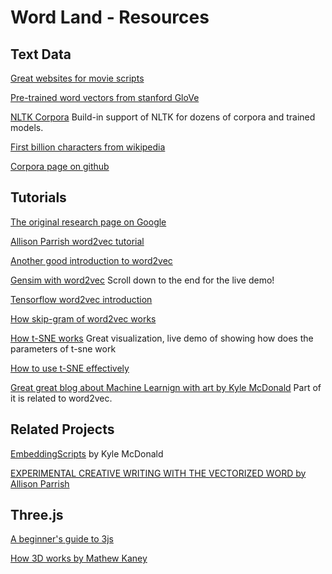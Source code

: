 # Word Land  -  Resources



## Text Data

[Great websites for movie scripts](https://www.springfieldspringfield.co.uk/movie_scripts.php)

[Pre-trained word vectors from stanford GloVe](https://nlp.stanford.edu/projects/glove/)

[NLTK Corpora](http://www.nltk.org/nltk_data/) Build-in support of NLTK for dozens of corpora and trained models.

[First billion characters from wikipedia](http://mattmahoney.net/dc/enwik9.zip)

[Corpora page on github](https://github.com/dariusk/corpora)


## Tutorials

[The original research page on Google](https://code.google.com/archive/p/word2vec/)

[Allison Parrish word2vec tutorial](https://gist.github.com/aparrish/2f562e3737544cf29aaf1af30362f469)

[Another good introduction to word2vec](https://blog.acolyer.org/2016/04/21/the-amazing-power-of-word-vectors/)

[Gensim with word2vec](https://rare-technologies.com/word2vec-tutorial/) Scroll down to the end for the live demo!

[Tensorflow word2vec introduction](https://www.tensorflow.org/tutorials/word2vec)

[How skip-gram of word2vec works](http://mccormickml.com/2016/04/19/word2vec-tutorial-the-skip-gram-model/)

[How t-SNE works](http://scienceai.github.io/tsne-js/) Great visualization, live demo of showing how does the parameters of t-sne work

[How to use t-SNE effectively](https://distill.pub/2016/misread-tsne/)

[Great great blog about Machine Learnign with art by Kyle McDonald](https://medium.com/@kcimc/a-return-to-machine-learning-2de3728558eb) Part of it is related to word2vec.


## Related Projects

[EmbeddingScripts](https://github.com/kylemcdonald/EmbeddingScripts) by Kyle McDonald

[EXPERIMENTAL CREATIVE WRITING WITH THE VECTORIZED WORD by Allison Parrish](https://www.thestrangeloop.com/2017/experimental-creative-writing-with-the-vectorized-word.html) 


## Three.js

[A beginner's guide to 3js](http://blog.teamtreehouse.com/the-beginners-guide-to-three-js)

[How 3D works by Mathew Kaney](http://content.mindofmatthew.com/how_3d_works/)

